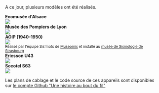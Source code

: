 A ce jour, plusieurs modèles ont été réalisés.

<div class="blocks gallery">
  <div class="block">
    <strong>Ecomusée d'Alsace</strong>
    <br />
    <a href="/realisations/ecomusee-alsace">
      <img src="https://user-images.githubusercontent.com/1282106/187677757-ee553000-9ff1-4586-a910-51e2f617df83.jpg" />
    </a>
  </div>
  <div class="block">
    <strong>Musée des Pompiers de Lyon</strong>
    <br />
    <a href="/realisations/musee-des-pompiers">
      <img src="https://user-images.githubusercontent.com/1282106/187677952-f411baea-322d-4a0d-b509-6b7f8b4063db.jpg" />     
    </a>
    <a href="#" class="lightbox" id="img4">
      <span style="background-image: url('https://user-images.githubusercontent.com/1282106/171491132-978949f5-55bb-4b0e-a7de-7a1baf0c1879.jpg')"></span>
    </a>
  </div>
  <div class="block">
    <strong>AOIP (1940-1950)</strong>
    <br />
      <a href="#img2">
          <img src="https://user-images.githubusercontent.com/1282106/129452034-c55ad1a5-5f9b-4c79-a58a-9e0bbab8d801.jpg" />
      </a>
       <a href="#" class="lightbox" id="img2">
      <span style="background-image: url('https://user-images.githubusercontent.com/1282106/129452034-c55ad1a5-5f9b-4c79-a58a-9e0bbab8d801.jpg')"></span>
    </a>
    <br />
    <small>Réalisé par l'équipe Sis'mots de <a href="https://www.museomix.org">Museomix</a> et installé au <a href="https://musee-sismologie.unistra.fr/">musée de Sismologie de Strasbourg</a>
    </small>
  </div>
  <div class="block">
    <strong>Ericsson U43</strong>
    <br />
    <a href="#img3">
        <img src="https://user-images.githubusercontent.com/1282106/149672898-92151184-353d-4b62-b923-86ea2b3fc8f1.jpeg" />
    </a>
      <a href="#" class="lightbox" id="img3">
      <span style="background-image: url('https://user-images.githubusercontent.com/1282106/149672898-92151184-353d-4b62-b923-86ea2b3fc8f1.jpeg')"></span>
    </a>
  </div>
  
  <div class="block">
    <strong>Socotel S63</strong>
    <br />
      <a href="#img1">
            <img src="https://user-images.githubusercontent.com/1282106/171498593-54b66068-4692-4513-837f-f1191890a560.jpg" />
      </a>
      <a href="#" class="lightbox" id="img1">
      <span style="background-image: url('https://user-images.githubusercontent.com/1282106/171498593-54b66068-4692-4513-837f-f1191890a560.jpg')"></span>
    </a>
  </div>
</div>

Les plans de cablage et le code source de ces appareils sont disponibles sur [le compte Github "Une histoire au bout du fil"](https://github.com/samy/une-histoire-au-bout-du-fil)
